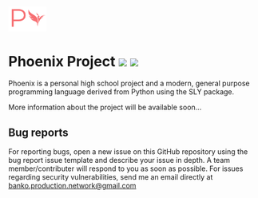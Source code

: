 <img src="logo/Phoenix-logos_transparentNarrow.png" width="15%"/>

# Phoenix Project <img src="https://img.shields.io/github/issues/bnkk/phoenix"/> <img src="https://img.shields.io/github/last-commit/bnkk/phoenix/prerelease"/>

Phoenix is a personal high school project and a modern, general purpose programming language derived from Python using the SLY package. 

More information about the project will be available soon...

## Bug reports
For reporting bugs, open a new issue on this GitHub repository using the bug report issue template and describe your issue in depth. A team member/contributer will respond to you as soon as possible. For issues regarding security vulnerabilities, send me an email directly at banko.production.network@gmail.com
